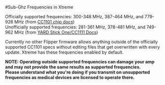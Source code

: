 #Sub-Ghz Frequencies in Xtreme 

Officially supported frequencies: 300-348 MHz, 387-464 MHz, and 779-928 MHz (from [CC1101 chip docs](https://www.ti.com/product/CC1101))<br>
Unofficially supported frequencies: 281-361 MHz, 378-481 MHz, and 749-962 MHz (from [YARD Stick One/CC1111 Docs](https://greatscottgadgets.com/yardstickone/))

Currently no other Flipper firmware allows anything outside of the officially supported CC1101 specs without editing files that get overwritten with every update.
Xtreme has these frequencies enabled by default.

**NOTE: Operating outside supported frequencies can damage your amp and may not provide the same results as supported frequencies.<br>
Please understand what you're doing if you transmit on unsupported frequencies as medical devices are licensed to operate there.** 
